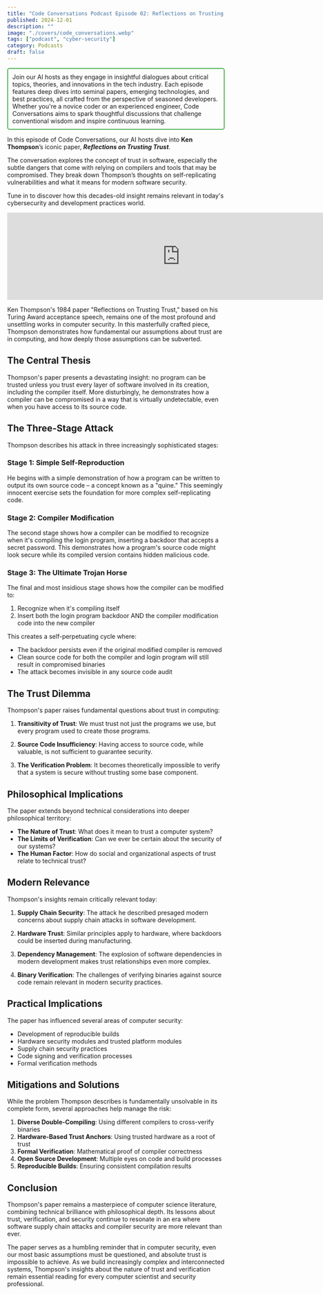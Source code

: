 ```yaml
---
title: "Code Conversations Podcast Episode 02: Reflections on Trusting Trust, The Hidden Threats in Software Security"
published: 2024-12-01
description: ""
image: "./covers/code_conversations.webp"
tags: ["podcast", "cyber-security"]
category: Podcasts
draft: false
---
```


<div style="border: 2px solid #4CAF50; padding: 10px; border-radius: 5px;">
  Join our AI hosts as they engage in insightful dialogues about critical topics, theories, and innovations in the tech industry. Each episode features deep dives into seminal papers, emerging technologies, and best practices, all crafted from the perspective of seasoned developers. Whether you're a novice coder or an experienced engineer, Code Conversations aims to spark thoughtful discussions that challenge conventional wisdom and inspire continuous learning.
</div>

In this episode of Code Conversations, our AI hosts dive into **Ken Thompson**’s iconic paper, ***Reflections on Trusting Trust***.

The conversation explores the concept of trust in software, especially the subtle dangers that come with relying on compilers and tools that may be compromised. They break down Thompson’s thoughts on self-replicating vulnerabilities and what it means for modern software security.

Tune in to discover how this decades-old insight remains relevant in today's cybersecurity and development practices world.

<iframe src="https://creators.spotify.com/pod/show/code-conversations/embed/episodes/Code-Conversations-S01-E02-Reflections-on-Trusting-Trust--The-Hidden-Threats-in-Software-Security-e2pb5on/a-abil7gb" height="202px" width="800px" frameborder="0" scrolling="no"></iframe>

Ken Thompson's 1984 paper "Reflections on Trusting Trust," based on his Turing Award acceptance speech, remains one of the most profound and unsettling works in computer security. In this masterfully crafted piece, Thompson demonstrates how fundamental our assumptions about trust are in computing, and how deeply those assumptions can be subverted.

## The Central Thesis

Thompson's paper presents a devastating insight: no program can be trusted unless you trust every layer of software involved in its creation, including the compiler itself. More disturbingly, he demonstrates how a compiler can be compromised in a way that is virtually undetectable, even when you have access to its source code.

## The Three-Stage Attack

Thompson describes his attack in three increasingly sophisticated stages:

### Stage 1: Simple Self-Reproduction
He begins with a simple demonstration of how a program can be written to output its own source code – a concept known as a "quine." This seemingly innocent exercise sets the foundation for more complex self-replicating code.

### Stage 2: Compiler Modification
The second stage shows how a compiler can be modified to recognize when it's compiling the login program, inserting a backdoor that accepts a secret password. This demonstrates how a program's source code might look secure while its compiled version contains hidden malicious code.

### Stage 3: The Ultimate Trojan Horse
The final and most insidious stage shows how the compiler can be modified to:
1. Recognize when it's compiling itself
2. Insert both the login program backdoor AND the compiler modification code into the new compiler

This creates a self-perpetuating cycle where:
- The backdoor persists even if the original modified compiler is removed
- Clean source code for both the compiler and login program will still result in compromised binaries
- The attack becomes invisible in any source code audit

## The Trust Dilemma

Thompson's paper raises fundamental questions about trust in computing:

1. **Transitivity of Trust**: We must trust not just the programs we use, but every program used to create those programs.

2. **Source Code Insufficiency**: Having access to source code, while valuable, is not sufficient to guarantee security.

3. **The Verification Problem**: It becomes theoretically impossible to verify that a system is secure without trusting some base component.

## Philosophical Implications

The paper extends beyond technical considerations into deeper philosophical territory:

- **The Nature of Trust**: What does it mean to trust a computer system?
- **The Limits of Verification**: Can we ever be certain about the security of our systems?
- **The Human Factor**: How do social and organizational aspects of trust relate to technical trust?

## Modern Relevance

Thompson's insights remain critically relevant today:

1. **Supply Chain Security**: The attack he described presaged modern concerns about supply chain attacks in software development.

2. **Hardware Trust**: Similar principles apply to hardware, where backdoors could be inserted during manufacturing.

3. **Dependency Management**: The explosion of software dependencies in modern development makes trust relationships even more complex.

4. **Binary Verification**: The challenges of verifying binaries against source code remain relevant in modern security practices.

## Practical Implications

The paper has influenced several areas of computer security:

- Development of reproducible builds
- Hardware security modules and trusted platform modules
- Supply chain security practices
- Code signing and verification processes
- Formal verification methods

## Mitigations and Solutions

While the problem Thompson describes is fundamentally unsolvable in its complete form, several approaches help manage the risk:

1. **Diverse Double-Compiling**: Using different compilers to cross-verify binaries
2. **Hardware-Based Trust Anchors**: Using trusted hardware as a root of trust
3. **Formal Verification**: Mathematical proof of compiler correctness
4. **Open Source Development**: Multiple eyes on code and build processes
5. **Reproducible Builds**: Ensuring consistent compilation results

## Conclusion

Thompson's paper remains a masterpiece of computer science literature, combining technical brilliance with philosophical depth. Its lessons about trust, verification, and security continue to resonate in an era where software supply chain attacks and compiler security are more relevant than ever.

The paper serves as a humbling reminder that in computer security, even our most basic assumptions must be questioned, and absolute trust is impossible to achieve. As we build increasingly complex and interconnected systems, Thompson's insights about the nature of trust and verification remain essential reading for every computer scientist and security professional.
